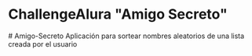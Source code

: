 <h1 style="text-align = center"> ChallengeAlura "Amigo Secreto"</h1># Amigo-Secreto
Aplicación para sortear nombres aleatorios de una lista creada por el usuario

